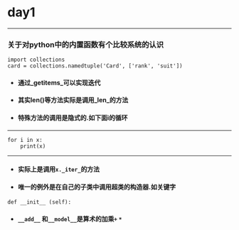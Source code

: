 # day1

---

### 关于对python中的内置函数有个比较系统的认识

```
import collections
card = collections.namedtuple('Card', ['rank', 'suit'])
```
* #### 通过_getitems_可以实现迭代

* #### 其实len()等方法实际是调用_len_的方法

* #### 特殊方法的调用是隐式的.如下面i的循环

---
```
for i in x:
    print(x)
```
---
* #### 实际上是调用```x._iter_```的方法

* #### 唯一的例外是在自己的子类中调用超类的构造器.如关键字

```
def __init__ (self):
```
* #### ```__add__``` 和```__model__```是算术的加乘```+``` ```*```


